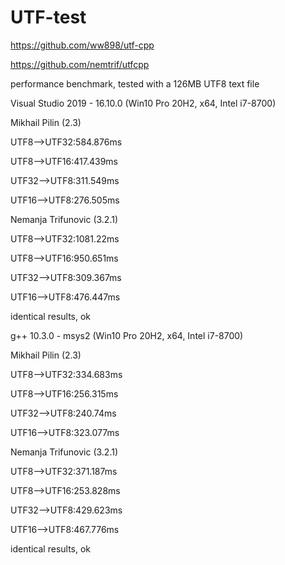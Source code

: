 # UTF-test
https://github.com/ww898/utf-cpp

https://github.com/nemtrif/utfcpp

performance benchmark, tested with a 126MB UTF8 text file

Visual Studio 2019 - 16.10.0 (Win10 Pro 20H2, x64, Intel i7-8700)

Mikhail Pilin (2.3)

UTF8-->UTF32:584.876ms

UTF8-->UTF16:417.439ms

UTF32-->UTF8:311.549ms

UTF16-->UTF8:276.505ms

Nemanja Trifunovic (3.2.1)

UTF8-->UTF32:1081.22ms

UTF8-->UTF16:950.651ms

UTF32-->UTF8:309.367ms

UTF16-->UTF8:476.447ms

identical results, ok


g++ 10.3.0 - msys2 (Win10 Pro 20H2, x64, Intel i7-8700)

Mikhail Pilin (2.3)

UTF8-->UTF32:334.683ms

UTF8-->UTF16:256.315ms

UTF32-->UTF8:240.74ms

UTF16-->UTF8:323.077ms

Nemanja Trifunovic (3.2.1)

UTF8-->UTF32:371.187ms

UTF8-->UTF16:253.828ms

UTF32-->UTF8:429.623ms

UTF16-->UTF8:467.776ms

identical results, ok
